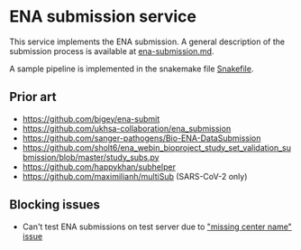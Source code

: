 # ENA submission service

This service implements the ENA submission. A general description of the submission process is available at [ena-submission.md](./ena-submission.md).

A sample pipeline is implemented in the snakemake file [Snakefile](./Snakefile).

## Prior art

- <https://github.com/bigey/ena-submit>
- <https://github.com/ukhsa-collaboration/ena_submission>
- <https://github.com/sanger-pathogens/Bio-ENA-DataSubmission>
- <https://github.com/sholt6/ena_webin_bioproject_study_set_validation_submission/blob/master/study_subs.py>
- <https://github.com/happykhan/subhelper>
- <https://github.com/maximilianh/multiSub> (SARS-CoV-2 only)

## Blocking issues

- Can't test ENA submissions on test server due to ["missing center name" issue](https://github.com/enasequence/read_docs/issues/161)